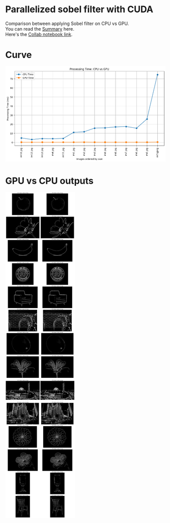 # Parallelized sobel filter with CUDA
Comparison between applying Sobel filter on CPU vs GPU.<br>
You can read the [Summary](Report.pdf) here.<br>
Here's the [Collab notebook link](https://colab.research.google.com/drive/1_GwHBV0-rwkJFfDMSBUq55rIkz9Q3u7j?usp=sharing).
# Curve 
![Comparison of GPU and CPU execution time](/imgs/curves.png)
# GPU vs CPU outputs
![Comparison of GPU and CPU outputs](/imgs/outputs.png)

